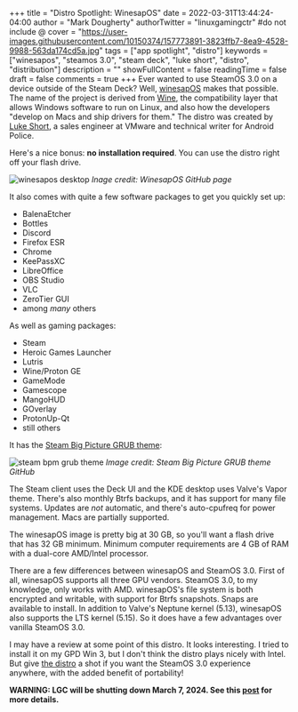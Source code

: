 +++
title = "Distro Spotlight: WinesapOS"
date = 2022-03-31T13:44:24-04:00
author = "Mark Dougherty"
authorTwitter = "linuxgamingctr" #do not include @
cover = "https://user-images.githubusercontent.com/10150374/157773891-3823ffb7-8ea9-4528-9988-563da174cd5a.jpg"
tags = ["app spotlight", "distro"]
keywords = ["winesapos", "steamos 3.0", "steam deck", "luke short", "distro", "distribution"]
description = ""
showFullContent = false
readingTime = false
draft = false
comments = true
+++
Ever wanted to use SteamOS 3.0 on a device outside of the Steam Deck? Well, [winesapOS](https://github.com/LukeShortCloud/winesapOS) makes that possible. The name of the project is derived from [Wine](https://www.winehq.org/), the compatibility layer that allows Windows software to run on Linux, and also how the developers "develop on Macs and ship drivers for them." The distro was created by [Luke Short](https://lukeshort.cloud/), a sales engineer at VMware and technical writer for Android Police. 

Here's a nice bonus: **no installation required**. You can use the distro right off your flash drive.

![winesapos desktop](https://user-images.githubusercontent.com/10150374/157773891-3823ffb7-8ea9-4528-9988-563da174cd5a.jpg)
*Inage credit: WinesapOS GitHub page*

It also comes with quite a few software packages to get you quickly set up:
- BalenaEtcher
- Bottles
- Discord
- Firefox ESR
- Chrome
- KeePassXC
- LibreOffice
- OBS Studio
- VLC
- ZeroTier GUI
- among *many* others

As well as gaming packages:
- Steam
- Heroic Games Launcher
- Lutris
- Wine/Proton GE
- GameMode
- Gamescope
- MangoHUD
- GOverlay
- ProtonUp-Qt
- still others

It has the [Steam Big Picture GRUB theme](https://github.com/LegendaryBibo/Steam-Big-Picture-Grub-Theme):

![steam bpm grub theme](https://camo.githubusercontent.com/5c110f58c3208e45b2afd1f4fbb01ea9c4572c7d51009294152be7fb780fb828/687474703a2f2f692e696d6775722e636f6d2f7951434f6a6e522e706e67)
*Image credit: Steam Big Picture GRUB theme GitHub*

The Steam client uses the Deck UI and the KDE desktop uses Valve's Vapor theme. There's also monthly Btrfs backups, and it has support for many file systems. Updates are *not* automatic, and there's auto-cpufreq for power management. Macs are partially supported.

The winesapOS image is pretty big at 30 GB, so you'll want a flash drive that has 32 GB minimum. Minimum computer requirements are 4 GB of RAM with a dual-core AMD/Intel processor.

There are a few differences between winesapOS and SteamOS 3.0. First of all, winesapOS supports all three GPU vendors. SteamOS 3.0, to my knowledge, only works with AMD. winesapOS's file system is both encrypted and writable, with support for Btrfs snapshots. Snaps are available to install. In addition to Valve's Neptune kernel (5.13), winesapOS also supports the LTS kernel (5.15). So it does have a few advantages over vanilla SteamOS 3.0.

I may have a review at some point of this distro. It looks interesting. I tried to install it on my GPD Win 3, but I don't think the distro plays nicely with Intel. But give [the distro](https://github.com/LukeShortCloud/winesapOS) a shot if you want the SteamOS 3.0 experience anywhere, with the added benefit of portability!

**WARNING: LGC will be shutting down March 7, 2024. See this [post](https://linuxgamingcentral.com/posts/the-end-of-lgc/) for more details.**
